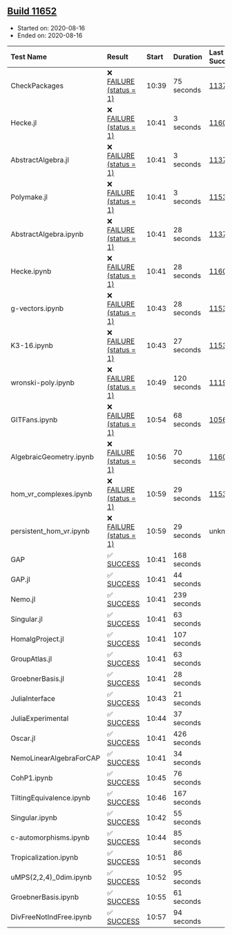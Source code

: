 ## [Build 11652](https://oscarci.mathematik.uni-kl.de/job/oscar/11652/)

* Started on: 2020-08-16
* Ended on: 2020-08-16

| Test Name    | Result | Start | Duration | Last Success | First Failure |
|:-------------|:-------|:------|:---------|:-------------|:--------------|
| CheckPackages | ❌ [FAILURE (status = 1)](https://oscarci.mathematik.uni-kl.de/job/oscar/11652/artifact/logs/build-11652/CheckPackages.log) | 10:39 | 75 seconds | [11376](https://oscarci.mathematik.uni-kl.de/job/oscar/11376/) | [11377](https://oscarci.mathematik.uni-kl.de/job/oscar/11377/) |
| Hecke.jl | ❌ [FAILURE (status = 1)](https://oscarci.mathematik.uni-kl.de/job/oscar/11652/artifact/logs/build-11652/Hecke.jl.log) | 10:41 | 3 seconds | [11602](https://oscarci.mathematik.uni-kl.de/job/oscar/11602/) | [11603](https://oscarci.mathematik.uni-kl.de/job/oscar/11603/) |
| AbstractAlgebra.jl | ❌ [FAILURE (status = 1)](https://oscarci.mathematik.uni-kl.de/job/oscar/11652/artifact/logs/build-11652/AbstractAlgebra.jl.log) | 10:41 | 3 seconds | [11376](https://oscarci.mathematik.uni-kl.de/job/oscar/11376/) | [11377](https://oscarci.mathematik.uni-kl.de/job/oscar/11377/) |
| Polymake.jl | ❌ [FAILURE (status = 1)](https://oscarci.mathematik.uni-kl.de/job/oscar/11652/artifact/logs/build-11652/Polymake.jl.log) | 10:41 | 3 seconds | [11532](https://oscarci.mathematik.uni-kl.de/job/oscar/11532/) | [11533](https://oscarci.mathematik.uni-kl.de/job/oscar/11533/) |
| AbstractAlgebra.ipynb | ❌ [FAILURE (status = 1)](https://oscarci.mathematik.uni-kl.de/job/oscar/11652/artifact/logs/build-11652/AbstractAlgebra.ipynb.log) | 10:41 | 28 seconds | [11376](https://oscarci.mathematik.uni-kl.de/job/oscar/11376/) | [11377](https://oscarci.mathematik.uni-kl.de/job/oscar/11377/) |
| Hecke.ipynb | ❌ [FAILURE (status = 1)](https://oscarci.mathematik.uni-kl.de/job/oscar/11652/artifact/logs/build-11652/Hecke.ipynb.log) | 10:41 | 28 seconds | [11602](https://oscarci.mathematik.uni-kl.de/job/oscar/11602/) | [11603](https://oscarci.mathematik.uni-kl.de/job/oscar/11603/) |
| g-vectors.ipynb | ❌ [FAILURE (status = 1)](https://oscarci.mathematik.uni-kl.de/job/oscar/11652/artifact/logs/build-11652/g-vectors.ipynb.log) | 10:43 | 28 seconds | [11532](https://oscarci.mathematik.uni-kl.de/job/oscar/11532/) | [11533](https://oscarci.mathematik.uni-kl.de/job/oscar/11533/) |
| K3-16.ipynb | ❌ [FAILURE (status = 1)](https://oscarci.mathematik.uni-kl.de/job/oscar/11652/artifact/logs/build-11652/K3-16.ipynb.log) | 10:43 | 27 seconds | [11532](https://oscarci.mathematik.uni-kl.de/job/oscar/11532/) | [11533](https://oscarci.mathematik.uni-kl.de/job/oscar/11533/) |
| wronski-poly.ipynb | ❌ [FAILURE (status = 1)](https://oscarci.mathematik.uni-kl.de/job/oscar/11652/artifact/logs/build-11652/wronski-poly.ipynb.log) | 10:49 | 120 seconds | [11192](https://oscarci.mathematik.uni-kl.de/job/oscar/11192/) | [11193](https://oscarci.mathematik.uni-kl.de/job/oscar/11193/) |
| GITFans.ipynb | ❌ [FAILURE (status = 1)](https://oscarci.mathematik.uni-kl.de/job/oscar/11652/artifact/logs/build-11652/GITFans.ipynb.log) | 10:54 | 68 seconds | [10566](https://oscarci.mathematik.uni-kl.de/job/oscar/10566/) | [10567](https://oscarci.mathematik.uni-kl.de/job/oscar/10567/) |
| AlgebraicGeometry.ipynb | ❌ [FAILURE (status = 1)](https://oscarci.mathematik.uni-kl.de/job/oscar/11652/artifact/logs/build-11652/AlgebraicGeometry.ipynb.log) | 10:56 | 70 seconds | [11602](https://oscarci.mathematik.uni-kl.de/job/oscar/11602/) | [11603](https://oscarci.mathematik.uni-kl.de/job/oscar/11603/) |
| hom_vr_complexes.ipynb | ❌ [FAILURE (status = 1)](https://oscarci.mathematik.uni-kl.de/job/oscar/11652/artifact/logs/build-11652/hom_vr_complexes.ipynb.log) | 10:59 | 29 seconds | [11532](https://oscarci.mathematik.uni-kl.de/job/oscar/11532/) | [11533](https://oscarci.mathematik.uni-kl.de/job/oscar/11533/) |
| persistent_hom_vr.ipynb | ❌ [FAILURE (status = 1)](https://oscarci.mathematik.uni-kl.de/job/oscar/11652/artifact/logs/build-11652/persistent_hom_vr.ipynb.log) | 10:59 | 29 seconds | unknown | unknown |
| GAP | ✅ [SUCCESS](https://oscarci.mathematik.uni-kl.de/job/oscar/11652/artifact/logs/build-11652/GAP.log) | 10:41 | 168 seconds |  |  |
| GAP.jl | ✅ [SUCCESS](https://oscarci.mathematik.uni-kl.de/job/oscar/11652/artifact/logs/build-11652/GAP.jl.log) | 10:41 | 44 seconds |  |  |
| Nemo.jl | ✅ [SUCCESS](https://oscarci.mathematik.uni-kl.de/job/oscar/11652/artifact/logs/build-11652/Nemo.jl.log) | 10:41 | 239 seconds |  |  |
| Singular.jl | ✅ [SUCCESS](https://oscarci.mathematik.uni-kl.de/job/oscar/11652/artifact/logs/build-11652/Singular.jl.log) | 10:41 | 63 seconds |  |  |
| HomalgProject.jl | ✅ [SUCCESS](https://oscarci.mathematik.uni-kl.de/job/oscar/11652/artifact/logs/build-11652/HomalgProject.jl.log) | 10:41 | 107 seconds |  |  |
| GroupAtlas.jl | ✅ [SUCCESS](https://oscarci.mathematik.uni-kl.de/job/oscar/11652/artifact/logs/build-11652/GroupAtlas.jl.log) | 10:41 | 63 seconds |  |  |
| GroebnerBasis.jl | ✅ [SUCCESS](https://oscarci.mathematik.uni-kl.de/job/oscar/11652/artifact/logs/build-11652/GroebnerBasis.jl.log) | 10:41 | 28 seconds |  |  |
| JuliaInterface | ✅ [SUCCESS](https://oscarci.mathematik.uni-kl.de/job/oscar/11652/artifact/logs/build-11652/JuliaInterface.log) | 10:43 | 21 seconds |  |  |
| JuliaExperimental | ✅ [SUCCESS](https://oscarci.mathematik.uni-kl.de/job/oscar/11652/artifact/logs/build-11652/JuliaExperimental.log) | 10:44 | 37 seconds |  |  |
| Oscar.jl | ✅ [SUCCESS](https://oscarci.mathematik.uni-kl.de/job/oscar/11652/artifact/logs/build-11652/Oscar.jl.log) | 10:41 | 426 seconds |  |  |
| NemoLinearAlgebraForCAP | ✅ [SUCCESS](https://oscarci.mathematik.uni-kl.de/job/oscar/11652/artifact/logs/build-11652/NemoLinearAlgebraForCAP.log) | 10:41 | 34 seconds |  |  |
| CohP1.ipynb | ✅ [SUCCESS](https://oscarci.mathematik.uni-kl.de/job/oscar/11652/artifact/logs/build-11652/CohP1.ipynb.log) | 10:45 | 76 seconds |  |  |
| TiltingEquivalence.ipynb | ✅ [SUCCESS](https://oscarci.mathematik.uni-kl.de/job/oscar/11652/artifact/logs/build-11652/TiltingEquivalence.ipynb.log) | 10:46 | 167 seconds |  |  |
| Singular.ipynb | ✅ [SUCCESS](https://oscarci.mathematik.uni-kl.de/job/oscar/11652/artifact/logs/build-11652/Singular.ipynb.log) | 10:42 | 55 seconds |  |  |
| c-automorphisms.ipynb | ✅ [SUCCESS](https://oscarci.mathematik.uni-kl.de/job/oscar/11652/artifact/logs/build-11652/c-automorphisms.ipynb.log) | 10:44 | 85 seconds |  |  |
| Tropicalization.ipynb | ✅ [SUCCESS](https://oscarci.mathematik.uni-kl.de/job/oscar/11652/artifact/logs/build-11652/Tropicalization.ipynb.log) | 10:51 | 86 seconds |  |  |
| uMPS(2,2,4)_0dim.ipynb | ✅ [SUCCESS](https://oscarci.mathematik.uni-kl.de/job/oscar/11652/artifact/logs/build-11652/uMPS-2-2-4-_0dim.ipynb.log) | 10:52 | 95 seconds |  |  |
| GroebnerBasis.ipynb | ✅ [SUCCESS](https://oscarci.mathematik.uni-kl.de/job/oscar/11652/artifact/logs/build-11652/GroebnerBasis.ipynb.log) | 10:55 | 61 seconds |  |  |
| DivFreeNotIndFree.ipynb | ✅ [SUCCESS](https://oscarci.mathematik.uni-kl.de/job/oscar/11652/artifact/logs/build-11652/DivFreeNotIndFree.ipynb.log) | 10:57 | 94 seconds |  |  |
